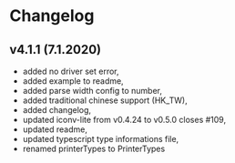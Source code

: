 # Changelog

## v4.1.1 (7.1.2020)
- added no driver set error,
- added example to readme,
- added parse width config to number,
- added traditional chinese support (HK_TW),
- added changelog,
- updated iconv-lite from v0.4.24 to v0.5.0 closes #109,
- updated readme,
- updated typescript type informations file,
- renamed printerTypes to PrinterTypes